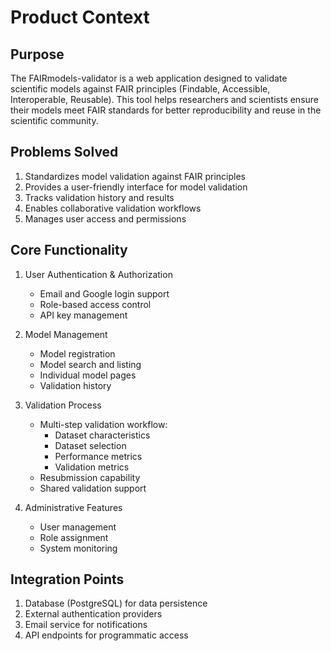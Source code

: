 # Product Context

## Purpose
The FAIRmodels-validator is a web application designed to validate scientific models against FAIR principles (Findable, Accessible, Interoperable, Reusable). This tool helps researchers and scientists ensure their models meet FAIR standards for better reproducibility and reuse in the scientific community.

## Problems Solved
1. Standardizes model validation against FAIR principles
2. Provides a user-friendly interface for model validation
3. Tracks validation history and results
4. Enables collaborative validation workflows
5. Manages user access and permissions

## Core Functionality
1. User Authentication & Authorization
   - Email and Google login support
   - Role-based access control
   - API key management

2. Model Management
   - Model registration
   - Model search and listing
   - Individual model pages
   - Validation history

3. Validation Process
   - Multi-step validation workflow:
     - Dataset characteristics
     - Dataset selection
     - Performance metrics
     - Validation metrics
   - Resubmission capability
   - Shared validation support

4. Administrative Features
   - User management
   - Role assignment
   - System monitoring

## Integration Points
1. Database (PostgreSQL) for data persistence
2. External authentication providers
3. Email service for notifications
4. API endpoints for programmatic access
